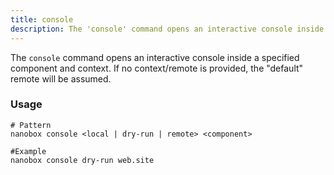 ```yaml
---
title: console
description: The 'console' command opens an interactive console inside a specified live component.
---
```


The `console` command opens an interactive console inside a specified component and context. If no context/remote is provided, the "default" remote will be assumed.

### Usage
```shell
# Pattern
nanobox console <local | dry-run | remote> <component>

#Example
nanobox console dry-run web.site
```
